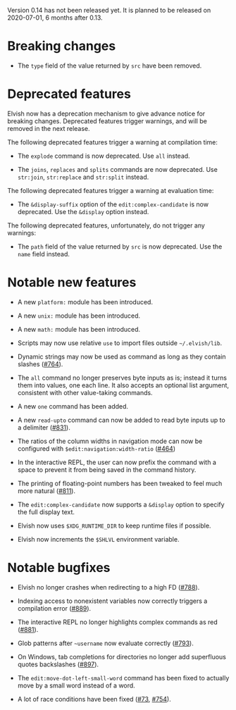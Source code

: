 Version 0.14 has not been released yet. It is planned to be released on
2020-07-01, 6 months after 0.13.

# Breaking changes

-   The `type` field of the value returned by `src` have been removed.

# Deprecated features

Elvish now has a deprecation mechanism to give advance notice for breaking
changes. Deprecated features trigger warnings, and will be removed in the next
release.

The following deprecated features trigger a warning at compilation time:

-   The `explode` command is now deprecated. Use `all` instead.

-   The `joins`, `replaces` and `splits` commands are now deprecated. Use
    `str:join`, `str:replace` and `str:split` instead.

The following deprecated features trigger a warning at evaluation time:

-   The `&display-suffix` option of the `edit:complex-candidate` is now
    deprecated. Use the `&display` option instead.

The following deprecated features, unfortunately, do not trigger any warnings:

-   The `path` field of the value returned by `src` is now deprecated. Use the
    `name` field instead.

# Notable new features

-   A new `platform:` module has been introduced.

-   A new `unix:` module has been introduced.

-   A new `math:` module has been introduced.

-   Scripts may now use relative `use` to import files outside `~/.elvish/lib`.

-   Dynamic strings may now be used as command as long as they contain slashes
    ([#764](https://b.elv.sh/764)).

-   The `all` command no longer preserves byte inputs as is; instead it turns
    them into values, one each line. It also accepts an optional list argument,
    consistent with other value-taking commands.

-   A new `one` command has been added.

-   A new `read-upto` command can now be added to read byte inputs up to a
    delimiter ([#831](https://b.elv.sh/831)).

-   The ratios of the column widths in navigation mode can now be configured
    with `$edit:navigation:width-ratio` ([#464](https://b.elv.sh/464))

-   In the interactive REPL, the user can now prefix the command with a space to
    prevent it from being saved in the command history.

-   The printing of floating-point numbers has been tweaked to feel much more
    natural ([#811](https://b.elv.sh/811)).

-   The `edit:complex-candidate` now supports a `&display` option to specify the
    full display text.

-   Elvish now uses `$XDG_RUNTIME_DIR` to keep runtime files if possible.

-   Elvish now increments the `$SHLVL` environment variable.

# Notable bugfixes

-   Elvish no longer crashes when redirecting to a high FD
    ([#788](https://b.elv.sh/788)).

-   Indexing access to nonexistent variables now correctly triggers a
    compilation error ([#889](https://b.elv.sh/889)).

-   The interactive REPL no longer highlights complex commands as red
    ([#881](https://b.elv.sh/881)).

-   Glob patterns after `~username` now evaluate correctly
    ([#793](https://b.elv.sh/793)).

-   On Windows, tab completions for directories no longer add superfluous quotes
    backslashes ([#897](https://b.elv.sh/897)).

-   The `edit:move-dot-left-small-word` command has been fixed to actually move
    by a small word instead of a word.

-   A lot of race conditions have been fixed ([#73](https://b.elv.sh),
    [#754](https://b.elv.sh/754)).
